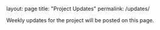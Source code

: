 layout: page
title: "Project Updates"
permalink: /updates/

Weekly updates for the project will be posted on this page.